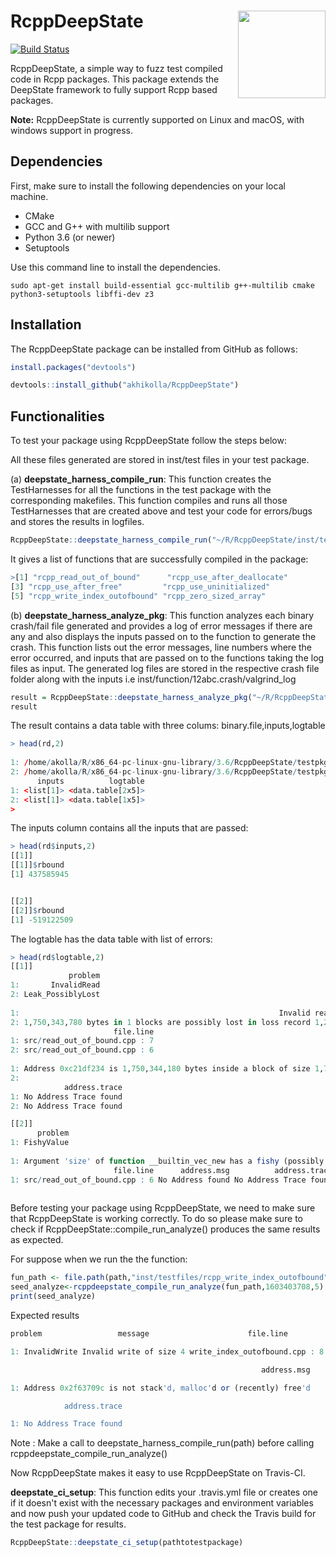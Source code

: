 # RcppDeepState <a href="https://akhikolla.github.io./"><img src="https://github.com/akhikolla/RcppDeepState/blob/master/inst/graphics/logo.jpg" align="right" height="140" /></a>

[![Build Status](https://travis-ci.org/akhikolla/RcppDeepState.svg?branch=master)](https://travis-ci.org/akhikolla/RcppDeepState)

RcppDeepState, a simple way to fuzz test compiled code in Rcpp packages. This package extends the DeepState framework to fully support Rcpp based packages.

**Note:** RcppDeepState is currently supported on Linux and macOS, with windows support in progress.

## Dependencies

First, make sure to install the following dependencies on your local machine.

* CMake
* GCC and G++ with multilib support
* Python 3.6 (or newer)
* Setuptools

Use this command line to install the dependencies.

```shell
sudo apt-get install build-essential gcc-multilib g++-multilib cmake python3-setuptools libffi-dev z3
```

## Installation

The RcppDeepState package can be installed from GitHub as follows:

```R
install.packages("devtools")

devtools::install_github("akhikolla/RcppDeepState")
```

## Functionalities

To test your package using RcppDeepState follow the steps below:

All these files generated are stored in inst/test files in your test package.

(a) **deepstate_harness_compile_run**: This function creates the TestHarnesses for all the functions in the test package with the corresponding makefiles. This function compiles and runs all those TestHarnesses that are created above and test your code for errors/bugs and stores the results in logfiles.

```R
RcppDeepState::deepstate_harness_compile_run("~/R/RcppDeepState/inst/testpkgs/testSAN")
```

It gives a list of functions that are successfully compiled in the package:

```R
>[1] "rcpp_read_out_of_bound"      "rcpp_use_after_deallocate" 
[3] "rcpp_use_after_free"         "rcpp_use_uninitialized"
[5] "rcpp_write_index_outofbound" "rcpp_zero_sized_array"
```

(b) **deepstate_harness_analyze_pkg**: This function analyzes each binary crash/fail file generated and provides a log of error messages if there are any and also displays the inputs passed on to the function to generate the crash.
This function lists out the error messages, line numbers where the error occurred, and inputs that are passed on to the functions taking the log files as input. The generated log files are stored in the respective crash file folder along with the inputs i.e inst/function/12abc.crash/valgrind_log

```R
result = RcppDeepState::deepstate_harness_analyze_pkg("~/R/RcppDeepState/inst/testpkgs/testSAN")
result
```

The result contains a data table with three colums: binary.file,inputs,logtable

```R
> head(rd,2)
                                                                                                                                                                                         binaryfile
1: /home/akolla/R/x86_64-pc-linux-gnu-library/3.6/RcppDeepState/testpkgs/testSAN/inst/testfiles/rcpp_read_out_of_bound/rcpp_read_out_of_bound_output/0001957a365ef90344a992e32cc2d49d4aedf572.crash
2: /home/akolla/R/x86_64-pc-linux-gnu-library/3.6/RcppDeepState/testpkgs/testSAN/inst/testfiles/rcpp_read_out_of_bound/rcpp_read_out_of_bound_output/0001b796162c8cd4b00f4b7ccf165b55b566cfce.crash
      inputs          logtable
1: <list[1]> <data.table[2x5]>
2: <list[1]> <data.table[1x5]>
> 


```
The inputs column contains all the inputs that are passed: 

```R
> head(rd$inputs,2)
[[1]]
[[1]]$rbound
[1] 437585945


[[2]]
[[2]]$rbound
[1] -519122509

```
The logtable has the data table with list of errors:

```R
> head(rd$logtable,2)
[[1]]
             problem
1:       InvalidRead
2: Leak_PossiblyLost
                                                                           message
1:                                                          Invalid read of size 4
2: 1,750,343,780 bytes in 1 blocks are possibly lost in loss record 1,279 of 1,279
                       file.line
1: src/read_out_of_bound.cpp : 7
2: src/read_out_of_bound.cpp : 6
                                                                                        address.msg
1: Address 0xc21df234 is 1,750,344,180 bytes inside a block of size 1,750,347,680 in arena "client"
2:                                                                                 No Address found
            address.trace
1: No Address Trace found
2: No Address Trace found

[[2]]
      problem
1: FishyValue
                                                                                     message
1: Argument 'size' of function __builtin_vec_new has a fishy (possibly negative) value: -1\n
                       file.line      address.msg          address.trace
1: src/read_out_of_bound.cpp : 6 No Address found No Address Trace found
	
```

Before testing your package using RcppDeepState, we need to make sure that RcppDeepState is working correctly. To do so please make sure to check if RcppDeepState::compile_run_analyze() produces the same results as expected. 

For suppose when we run the the function:

```R
fun_path <- file.path(path,"inst/testfiles/rcpp_write_index_outofbound") 
seed_analyze<-rcppdeepstate_compile_run_analyze(fun_path,1603403708,5)
print(seed_analyze)

```

Expected results 

```R
problem                 message                      file.line

1: InvalidWrite Invalid write of size 4 write_index_outofbound.cpp : 8

                                                        address.msg

1: Address 0x2f63709c is not stack'd, malloc'd or (recently) free'd

            address.trace

1: No Address Trace found
```

Note : Make a call to deepstate_harness_compile_run(path) before calling rcppdeepstate_compile_run_analyze()

Now RcppDeepState makes it easy to use RcppDeepState on Travis-CI. 

**deepstate_ci_setup**: This function edits your .travis.yml file or creates one if it doesn't exist with the necessary packages and environment variables and now push your updated code to GitHub and check the Travis build for the test package for results.

```R
RcppDeepState::deepstate_ci_setup(pathtotestpackage)
```
